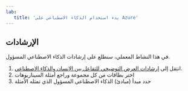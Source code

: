 ```yaml
---
lab:
   title: 'بدء استخدام الذكاء الاصطناعي على Azure'
---
```


## الإرشادات
في هذا النشاط المعملي، سنطلع على إرشادات الذكاء الاصطناعي المسؤول.

1.	انتقل إلى [إرشادات العرض التوضيحي للتفاعل بين الإنسان والذكاء الاصطناعي](https://aka.ms/hci-demo).
2.	اختر بطاقات من كل مجموعة وراجع أمثلة السيناريوهات
3.	حدد مبدأ (مبادئ) الذكاء الاصطناعي المسؤول الذي تمثله الأمثلة
